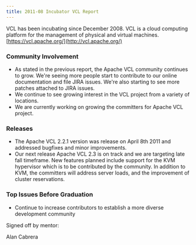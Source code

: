```yaml
---
title: 2011-08 Incubator VCL Report
---
```


VCL has been incubating since December 2008. VCL is a cloud computing 
platform for the management of physical and virtual machines.
[https://vcl.apache.org/](http://vcl.apache.org/)

### Community Involvement
* As stated in the previous report, the Apache VCL community continues to
grow. We're seeing more people start to contribute to our online
documentation and file JIRA issues. We're also starting to see more patches
attached to JIRA issues.
* We continue to see growing interest in the VCL project from a variety of
locations.
* We are currently working on growing the committers for Apache VCL
project.

### Releases
* The Apache VCL 2.2.1 version was release on April 8th 2011 and addressed
bugfixes and minor improvements.
* Our next release Apache VCL 2.3 is on track and we are targeting late
fall timeframe. New features planned include support for the KVM hypervisor
which is to be contributed by the community. In addition to KVM, the
committers will address server loads, and the improvement of cluster
reservations.

### Top Issues Before Graduation
* Continue to increase contributors to establish a more diverse development
community

Signed off by mentor:

Alan Cabrera
